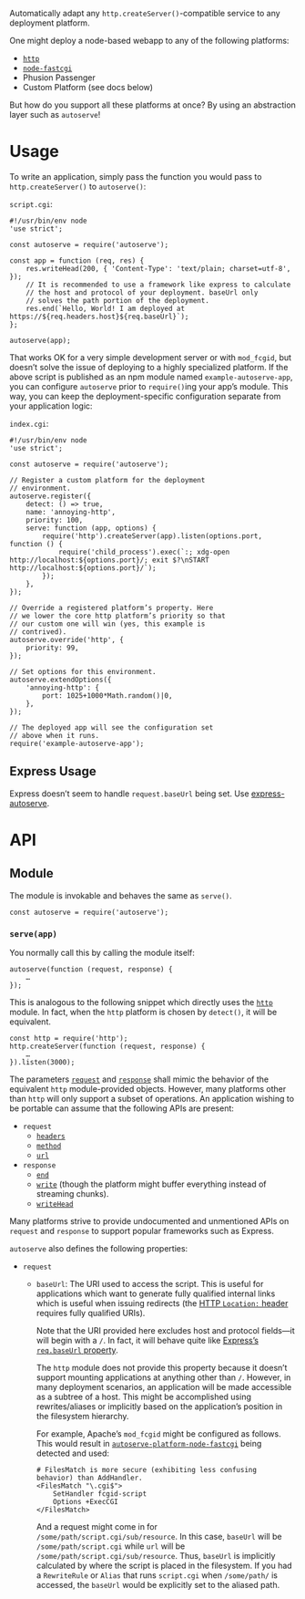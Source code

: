 Automatically adapt any `http.createServer()`-compatible service to
any deployment platform.

One might deploy a node-based webapp to any of the following
platforms:

* [`http`](https://nodejs.org/api/http.html)
* [`node-fastcgi`](https://github.com/fbbdev/node-fastcgi)
* Phusion Passenger
* Custom Platform (see docs below)

But how do you support all these platforms at once? By using an
abstraction layer such as `autoserve`!

# Usage

To write an application, simply pass the function you would pass to
`http.createServer()` to `autoserve()`:

`script.cgi`:

    #!/usr/bin/env node
    'use strict';
    
    const autoserve = require('autoserve');
    
    const app = function (req, res) {
        res.writeHead(200, { 'Content-Type': 'text/plain; charset=utf-8', });
        // It is recommended to use a framework like express to calculate
        // the host and protocol of your deployment. baseUrl only
        // solves the path portion of the deployment.
        res.end(`Hello, World! I am deployed at https://${req.headers.host}${req.baseUrl}`);
    };
    
    autoserve(app);

That works OK for a very simple development server or with
`mod_fcgid`, but doesn’t solve the issue of deploying to a highly
specialized platform. If the above script is published as an npm
module named `example-autoserve-app`, you can configure `autoserve`
prior to `require()`ing your app’s module. This way, you can keep the
deployment-specific configuration separate from your application
logic:

`index.cgi`:

    #!/usr/bin/env node
    'use strict';
    
    const autoserve = require('autoserve');
    
    // Register a custom platform for the deployment
    // environment.
    autoserve.register({
        detect: () => true,
        name: 'annoying-http',
        priority: 100,
        serve: function (app, options) {
            require('http').createServer(app).listen(options.port, function () {
                require('child_process').exec(`:; xdg-open http://localhost:${options.port}/; exit $?\nSTART http://localhost:${options.port}/`);
            });
        },
    });
    
    // Override a registered platform’s property. Here
    // we lower the core http platform’s priority so that
    // our custom one will win (yes, this example is
    // contrived).
    autoserve.override('http', {
        priority: 99,
    });
    
    // Set options for this environment.
    autoserve.extendOptions({
        'annoying-http': {
            port: 1025+1000*Math.random()|0,
        },
    });
    
    // The deployed app will see the configuration set
    // above when it runs.
    require('example-autoserve-app');

## Express Usage

Express doesn’t seem to handle `request.baseUrl` being set. Use
[express-autoserve](https://github.com/binki/express-autoserve).

# API

## Module

The module is invokable and behaves the same as `serve()`.

    const autoserve = require('autoserve');

### `serve(app)`

You normally call this by calling the module itself:

    autoserve(function (request, response) {
        …
    });

This is analogous to the following snippet which directly uses the
[`http`](https://nodejs.org/api/http.html) module. In fact, when the
`http` platform is chosen by `detect()`, it will be equivalent.

    const http = require('http');
    http.createServer(function (request, response) {
        …
    }).listen(3000);

The parameters
[`request`](https://nodejs.org/api/http.html#http_class_http_incomingmessage)
and
[`response`](https://nodejs.org/api/http.html#http_class_http_serverresponse)
shall mimic the behavior of the equivalent `http` module-provided
objects. However, many platforms other than `http` will only support a
subset of operations. An application wishing to be portable can assume
that the following APIs are present:

* `request`
  * [`headers`](https://nodejs.org/api/http.html#http_message_headers)
  * [`method`](https://nodejs.org/api/http.html#http_message_method)
  * [`url`](https://nodejs.org/api/http.html#http_message_url)
* `response`
  * [`end`](https://nodejs.org/api/http.html#http_response_end_data_encoding_callback)
  * [`write`](https://nodejs.org/api/http.html#http_response_write_chunk_encoding_callback) (though the platform might buffer everything instead of streaming chunks).
  * [`writeHead`](https://nodejs.org/api/http.html#http_response_writehead_statuscode_statusmessage_headers)

Many platforms strive to provide undocumented and unmentioned APIs on
`request` and `response` to support popular frameworks such as
Express.

`autoserve` also defines the following properties:

* `request`

  * `baseUrl`: The URI used to access the script. This is useful for
    applications which want to generate fully qualified internal links
    which is useful when issuing redirects (the [HTTP `Location:`
    header](https://www.w3.org/Protocols/rfc2616/rfc2616-sec14.html#sec14.30)
    requires fully qualified URIs).

    Note that the URI provided here excludes host and protocol
    fields—it will begin with a `/`. In fact, it will behave quite
    like [Express’s `req.baseUrl`
    property](https://expressjs.com/en/4x/api.html#req.baseUrl).

    The `http` module does not provide this property because it
    doesn’t support mounting applications at anything other than
    `/`. However, in many deployment scenarios, an application will be
    made accessible as a subtree of a host. This might be accomplished
    using rewrites/aliases or implicitly based on the application’s
    position in the filesystem hierarchy.

    For example, Apache’s `mod_fcgid` might be configured as follows.
    This would result in
    [`autoserve-platform-node-fastcgi`](https://github.com/binki/autoserve-platform-node-fastcgi)
    being detected and used:

        # FilesMatch is more secure (exhibiting less confusing behavior) than AddHandler.
        <FilesMatch "\.cgi$">
            SetHandler fcgid-script
            Options +ExecCGI
        </FilesMatch>

    And a request might come in for
    `/some/path/script.cgi/sub/resource`. In this case, `baseUrl` will
    be `/some/path/script.cgi` while `url` will be
    `/some/path/script.cgi/sub/resource`. Thus, `baseUrl` is
    implicitly calculated by where the script is placed in the
    filesystem. If you had a `RewriteRule` or `Alias` that runs
    `script.cgi` when `/some/path/` is accessed, the `baseUrl` would
    be explicitly set to the aliased path.
